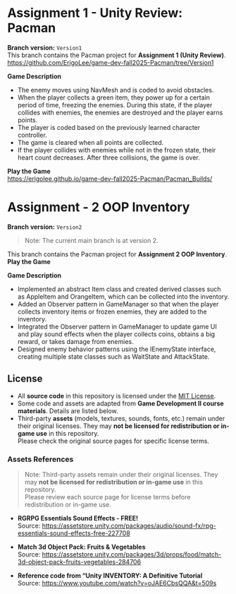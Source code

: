 # Assignment 1 - Unity Review: Pacman
**Branch version:** `Version1`</br>
This branch contains the Pacman project for **Assignment 1 (Unity Review)**. </br>
https://github.com/ErigoLee/game-dev-fall2025-Pacman/tree/Version1</br>

**Game Description**
- The enemy moves using NavMesh and is coded to avoid obstacles.
- When the player collects a green item, they power up for a certain period of time, freezing the enemies. During this state, if the player collides with enemies, the enemies are destroyed and the player earns points.
- The player is coded based on the previously learned character controller.
- The game is cleared when all points are collected.
- If the player collides with enemies while not in the frozen state, their heart count decreases. After three collisions, the game is over.

**Play the Game** </br>
https://erigolee.github.io/game-dev-fall2025-Pacman/Pacman_Builds/


# Assignment - 2 OOP Inventory
**Branch version:** `Version2`</br>
> Note: The current main branch is at version 2.

This branch contains the Pacman project for **Assignment 2 OOP Inventory**. </br>
**Play the Game**

**Game Description**
- Implemented an abstract Item class and created derived classes such as AppleItem and OrangeItem, which can be collected into the inventory.
- Added an Observer pattern in GameManager so that when the player collects inventory items or frozen enemies, they are added to the inventory.
- Integrated the Observer pattern in GameManager to update game UI and play sound effects when the player collects coins, obtains a big reward, or takes damage from enemies.
- Designed enemy behavior patterns using the IEnemyState interface, creating multiple state classes such as WaitState and AttackState.

## License 
- All **source code** in this repository is licensed under the [MIT License](./LICENSE).
- Some code and assets are adapted from **Game Development II course materials**.
  Details are listed below.
- Third-party **assets** (models, textures, sounds, fonts, etc.) remain under their original licenses.
  They may **not be licensed for redistribution or in-game use** in this repository.  
  Please check the original source pages for specific license terms.

### Assets References
> Note: Third-party assets remain under their original licenses.
> They may **not be licensed for redistribution or in-game use** in this repository.  
> Please review each source page for license terms before redistribution or in-game use.


- **RGRPG Essentials Sound Effects - FREE!** </br>
  Source: https://assetstore.unity.com/packages/audio/sound-fx/rpg-essentials-sound-effects-free-227708

- **Match 3d Object Pack: Fruits & Vegetables** </br>
  Source: https://assetstore.unity.com/packages/3d/props/food/match-3d-object-pack-fruits-vegetables-284706

- **Reference code from “Unity INVENTORY: A Definitive Tutorial** </br>
  Source: https://www.youtube.com/watch?v=oJAE6CbsQQA&t=509s
